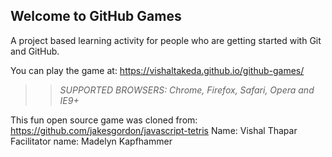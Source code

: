## Welcome to GitHub Games

A project based learning activity for people who are getting started with Git and GitHub.

You can play the game at: https://vishaltakeda.github.io/github-games/

>> _*SUPPORTED BROWSERS*: Chrome, Firefox, Safari, Opera and IE9+_

This fun open source game was cloned from: https://github.com/jakesgordon/javascript-tetris
Name: Vishal Thapar
Facilitator name: Madelyn Kapfhammer
